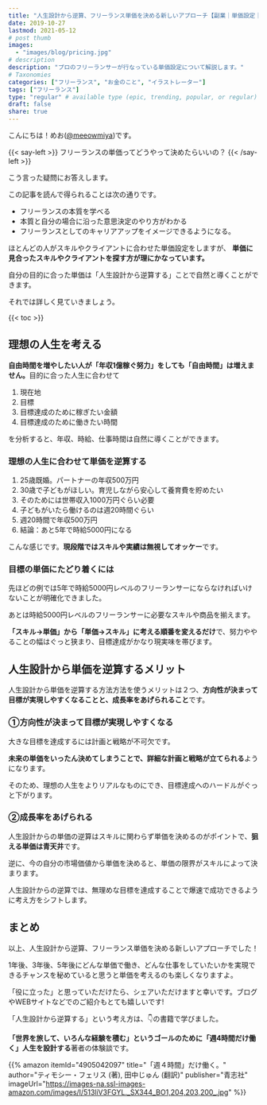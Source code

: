 ```yaml
---
title: "人生設計から逆算、フリーランス単価を決める新しいアプローチ【副業｜単価設定｜相場】"
date: 2019-10-27
lastmod: 2021-05-12
# post thumb
images:
  - "images/blog/pricing.jpg"
# description
description: "プロのフリーランサーが行なっている単価設定について解説します。"
# Taxonomies
categories: ["フリーランス", "お金のこと", "イラストレーター"]
tags: ["フリーランス"]
type: "regular" # available type (epic, trending, popular, or regular)
draft: false
share: true
---
```



こんにちは！めお(<u><a href="https://twitter.com/meeowmiya" target="_blank">@meeowmiya</a></u>)です。

{{< say-left >}}
フリーランスの単価ってどうやって決めたらいいの？
{{< /say-left >}}

こう言った疑問にお答えします。

この記事を読んで得られることは次の通りです。
* フリーランスの本質を学べる
* 本質と自分の場合に沿った意思決定のやり方がわかる
* フリーランスとしてのキャリアアップをイメージできるようになる。

ほとんどの人がスキルやクライアントに合わせた単価設定をしますが、<span class="keiko-red"> **単価に見合ったスキルやクライアントを探す方が理にかなっています。**</span>

自分の目的に合った単価は「人生設計から逆算する」ことで自然と導くことができます。

それでは詳しく見ていきましょう。	

{{< toc >}}

## 理想の人生を考える
<span class="keiko-red">**自由時間を増やしたい人が「年収1億稼ぐ努力」をしても「自由時間」は増えません。**</span>目的に合った人生に合わせて

1. 現在地
2. 目標
3. 目標達成のために稼ぎたい金額
4. 目標達成のために働きたい時間

を分析すると、年収、時給、仕事時間は自然に導くことができます。

### 理想の人生に合わせて単価を逆算する
1. 25歳既婚。パートナーの年収500万円
2. 30歳で子どもがほしい。育児しながら安心して養育費を貯めたい
3. そのためには世帯収入1000万円ぐらい必要
4. 子どもがいたら働けるのは週20時間ぐらい
5. 週20時間で年収500万円
6. 結論：あと5年で時給5000円になる

こんな感じです。<span class="keiko-red">**現段階ではスキルや実績は無視してオッケー**</span>です。

### 目標の単価にたどり着くには
先ほどの例では5年で時給5000円レベルのフリーランサーにならなければいけないことが明確化できました。

あとは時給5000円レベルのフリーランサーに必要なスキルや商品を揃えます。

<span class="keiko-red">**「スキル→単価」から「単価→スキル」に考える順番を変えるだけ**</span>で、努力ややることの幅はぐっと狭まり、目標達成がかなり現実味を帯びます。

## 人生設計から単価を逆算するメリット
人生設計から単価を逆算する方法方法を使うメリットは２つ、<span class="keiko-red">**方向性が決まって目標が実現しやすくなることと、成長率をあげられること**</span>です。

### ①方向性が決まって目標が実現しやすくなる
大きな目標を達成するには計画と戦略が不可欠です。

<span class="keiko-red">**未来の単価をいったん決めてしまうことで、詳細な計画と戦略が立てられる**</span>ようになります。

そのため、理想の人生をよりリアルなものにでき、目標達成へのハードルがぐっと下がります。

### ②成長率をあげられる
人生設計からの単価の逆算はスキルに関わらず単価を決めるのがポイントで、<span class="keiko-red">**狙える単価は青天井**</span>です。

逆に、今の自分の市場価値から単価を決めると、単価の限界がスキルによって決まります。

人生設計からの逆算では、無理めな目標を達成することで爆速で成功できるように考え方をシフトします。

## まとめ
以上、人生設計から逆算、フリーランス単価を決める新しいアプローチでした！

1年後、3年後、5年後にどんな単価で働き、どんな仕事をしていたいかを実現できるチャンスを秘めていると思うと単価を考えるのも楽しくなりますよ。

「役に立った」と思っていただけたら、シェアいただけますと幸いです。ブログやWEBサイトなどでのご紹介もとても嬉しいです!

「人生設計から逆算する」という考え方は、👇の書籍で学びました。

<span class="keiko-red">**「世界を旅して、いろんな経験を積む」というゴールのために「週4時間だけ働く」人生を設計する**</span>著者の体験談です。

{{% amazon 
  itemId="4905042097"
  title="「週４時間」だけ働く。"
  author="ティモシー・フェリス  (著), 田中じゅん (翻訳)"
  publisher="青志社"
  imageUrl="https://images-na.ssl-images-amazon.com/images/I/513liV3FGYL._SX344_BO1,204,203,200_.jpg"
%}}